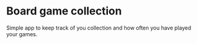 # Board game collection

Simple app to keep track of you collection and how often you have played your games.
